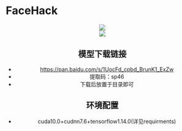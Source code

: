 # FaceHack
<div align=center><img src="https://github.com/jasonlbx13/FaceHack/blob/master/pic/yandao.png"><div>
<div align=center><img src="https://github.com/jasonlbx13/FaceHack/blob/master/pic/FaceHack.png"><div>
  
## 模型下载链接
* https://pan.baidu.com/s/1UocFd_cpbd_BrunK1_ExZw
* 提取码：sp46
* 下载后放置于目录即可

## 环境配置

* cuda10.0+cudnn7.6+tensorflow1.14.0(详见requirments)
